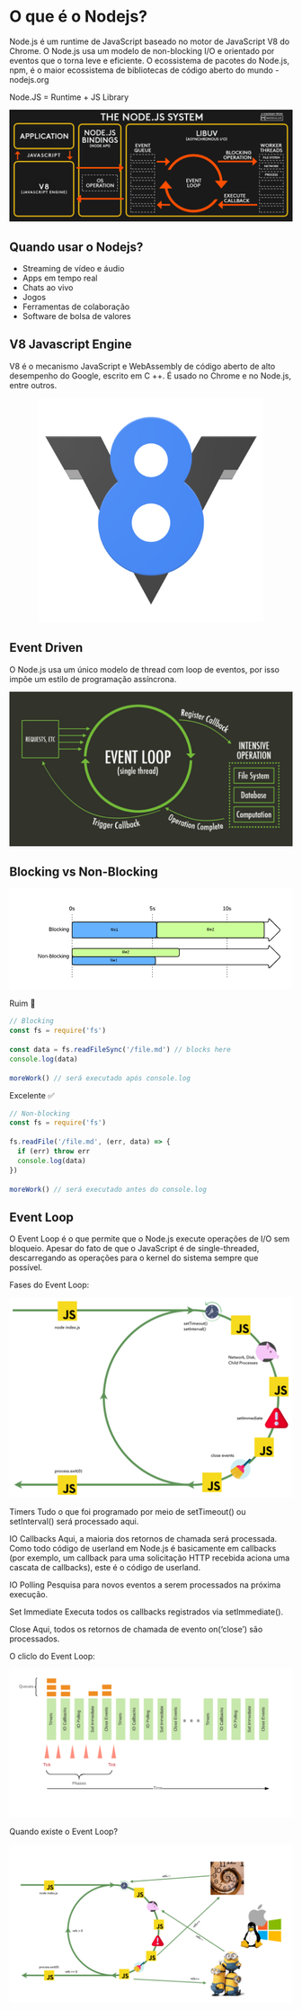 # O que é o Nodejs?

Node.js é um runtime de JavaScript baseado no motor de JavaScript V8 do Chrome. O Node.js usa um modelo de non-blocking I/O e orientado por eventos que o torna leve e eficiente. O ecossistema de pacotes do Node.js, npm, é o maior ecossistema de bibliotecas de código aberto do mundo - nodejs.org

Node.JS = Runtime + JS Library

<img src="images/image-1.jpg">

## Quando usar o Nodejs?

* Streaming de vídeo e áudio
* Apps em tempo real
* Chats ao vivo
* Jogos
* Ferramentas de colaboração
* Software de bolsa de valores

## V8 Javascript Engine

V8 é o mecanismo JavaScript e WebAssembly de código aberto de alto desempenho do Google, escrito em C ++. É usado no Chrome e no Node.js, entre outros.

<p align="center">
  <img src="images/image-2.png" width="400px">
</p>

## Event Driven

O Node.js usa um único modelo de thread com loop de eventos, por isso impõe um estilo de programação assíncrona.

<img src="images/image-3.png">

## Blocking vs Non-Blocking

<img src="images/image-4.png">

Ruim 🚫

```js
// Blocking
const fs = require('fs')

const data = fs.readFileSync('/file.md') // blocks here
console.log(data)

moreWork() // será executado após console.log
```

Excelente ✅

```js
// Non-blocking
const fs = require('fs')

fs.readFile('/file.md', (err, data) => {
  if (err) throw err
  console.log(data)
})

moreWork() // será executado antes do console.log
```

## Event Loop

O Event Loop é o que permite que o Node.js execute operações de I/O sem bloqueio. Apesar do fato de que o JavaScript é de single-threaded, descarregando as operações para o kernel do sistema sempre que possível.

Fases do Event Loop:

<img src="images/image-5.png">

Timers
  Tudo o que foi programado por meio de setTimeout() ou setInterval() será processado aqui.

IO Callbacks
  Aqui, a maioria dos retornos de chamada será processada. Como todo código de userland em Node.js é basicamente em callbacks (por exemplo, um callback para uma solicitação HTTP recebida aciona uma cascata de callbacks), este é o código de userland.

IO Polling
  Pesquisa para novos eventos a serem processados na próxima execução.

Set Immediate
  Executa todos os callbacks registrados via setImmediate().

Close
  Aqui, todos os retornos de chamada de evento on(‘close’) são processados.

O cliclo do Event Loop:

<img src="images/image-6.png">

Quando existe o Event Loop?

<img src="images/image-7.png">
